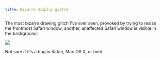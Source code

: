 ```yaml
---
title: Bizarre display glitch
---
```


The most bizarre drawing glitch I've ever seen, provoked by trying to resize the frontmost Safari window; another, unaffected Safari window is visible in the background:

[![](/system/images/legacy/bizarre-safari-bug-th.png)](http://www.wincent.com/a/about/wincent/weblog/bizarre-safari-bug.php)

Not sure if it's a bug in Safari, Mac OS X, or both.
